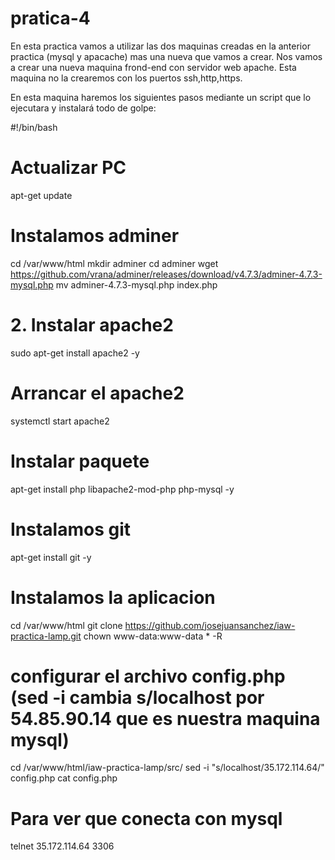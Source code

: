 # pratica-4
En esta practica vamos a utilizar las dos maquinas creadas en la anterior practica (mysql y apacache) mas una nueva que vamos a crear.
Nos vamos a crear una nueva maquina frond-end con servidor web apache.
Esta maquina no la crearemos con los puertos ssh,http,https.

En esta maquina haremos los siguientes pasos mediante un script que lo ejecutara y instalará todo de golpe:

#!/bin/bash
# Actualizar PC
apt-get update

# Instalamos adminer
cd /var/www/html
mkdir adminer
cd adminer
wget https://github.com/vrana/adminer/releases/download/v4.7.3/adminer-4.7.3-mysql.php
mv adminer-4.7.3-mysql.php index.php

# 2. Instalar apache2
sudo apt-get install apache2 -y

# Arrancar el apache2
systemctl start apache2

# Instalar paquete
apt-get install php libapache2-mod-php php-mysql -y

# Instalamos git
apt-get install git -y

# Instalamos la aplicacion
cd /var/www/html
git clone https://github.com/josejuansanchez/iaw-practica-lamp.git
chown www-data:www-data * -R

# configurar el archivo config.php (sed -i cambia s/localhost por 54.85.90.14 que es nuestra maquina mysql)
cd /var/www/html/iaw-practica-lamp/src/
sed -i "s/localhost/35.172.114.64/" config.php
cat config.php
# Para ver que conecta con mysql
telnet 35.172.114.64 3306

